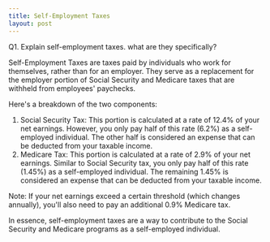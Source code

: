 ```yaml
---
title: Self-Employment Taxes
layout: post
---
```


Q1. Explain self-employment taxes. what are they specifically?

Self-Employment Taxes are taxes paid by individuals who work for themselves, rather than for an employer. They serve as a replacement for the employer portion of Social Security and Medicare taxes that are withheld from employees' paychecks.

Here's a breakdown of the two components:

1. Social Security Tax: This portion is calculated at a rate of 12.4% of your net earnings. However, you only pay half of this rate (6.2%) as a self-employed individual. The other half is considered an expense that can be deducted from your taxable income.
2. Medicare Tax: This portion is calculated at a rate of 2.9% of your net earnings. Similar to Social Security tax, you only pay half of this rate (1.45%) as a self-employed individual. The remaining 1.45% is considered an expense that can be deducted from your taxable income.

Note: If your net earnings exceed a certain threshold (which changes annually), you'll also need to pay an additional 0.9% Medicare tax.

In essence, self-employment taxes are a way to contribute to the Social Security and Medicare programs as a self-employed individual.